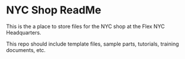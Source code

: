 # NYC Shop ReadMe

This is the a place to store files for the NYC shop at the Flex NYC Headquarters.

This repo should include template files, sample parts, tutorials, training documents, etc.
